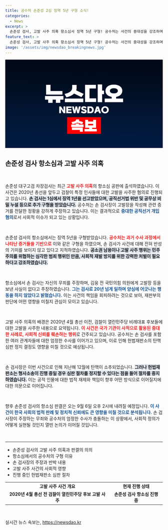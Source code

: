 ```yaml
---
title: 공수처 손준성 2심 징역 5년 구형 소식!
categories:
  - News
excerpt: >
  손준성 검사, 고발 사주 의혹 항소심서 징역 5년 구형! 공수처는 사건의 중대성을 강조하며 유죄 입증에 나섰다. 최후 진술에서 무죄를 주장하는 손 검사장의 운명은 오는 9월 6일 공개된다.
feature_text: >
  손준성 검사, 고발 사주 의혹 항소심서 징역 5년 구형! 공수처는 사건의 중대성을 강조하며 유죄 입증에 나섰다. 최후 진술에서 무죄를 주장하는 손 검사장의 운명은 오는 9월 6일 공개된다.
image: '/assets/img/newsdao_breakingnews.jpg'
---
```


<p><img src="/assets/img/newsdao_breakingnews.jpg" alt="bookingtag 속보" /></p>

<h2 data-ke-size="size26">손준성 검사 항소심과 고발 사주 의혹</h2>

<p data-ke-size="size16">&nbsp;</p>

<p>손준성 대구고검 차장검사는 최근 <b><span style="color: #ee2323;">고발 사주 의혹</span></b>의 항소심 공판에 출석하였습니다. 이 사건은 2020년 총선을 앞두고 검찰이 특정 인사들에 대한 고발을 사주한 혐의로 진행되고 있습니다. <b><span style="background-color: #21538527;">손 검사는 1심에서 징역 1년을 선고받았으며, 공직선거법 위반 및 공무상 비밀 누설 등으로 추가 구형을 받았습니다.</span></b> 공수처는 손 검사장이 고발장을 작성해 관련 증거를 전달한 정황을 강하게 주장하고 있습니다. 이는 결과적으로 <b><span style="color: #1a5490;">중대한 공직선거 개입 혐의</span></b>로서 사회적 이슈가 되고 있는 상황입니다. </p>

<p data-ke-size="size16">&nbsp;</p>

<p>손준성 검사의 항소심에서는 징역 5년을 구형받았습니다. <b><span style="color: #ee2323;">공수처는 과거 수사 과정에서 나타난 증거들을 기반으로</span></b> 이와 같은 구형을 하였으며, 손 검사가 사건에 대해 전혀 반성의 기미를 보이지 않고 있다고 지적하였습니다. <b><span style="background-color: #21538527;">공소권 남용이나 고발 사주 행위는 민주주의를 위협하는 심각한 범죄 행위인 만큼, 사회적 재발 방지를 위한 강력한 처벌이 필요하다고 강조하였습니다.</span></b> </p>

<p data-ke-size="size16">&nbsp;</p>

<p>항소심에서 손 검사는 자신의 무죄를 주장하며, 김웅 전 국민의힘 의원에게 고발장 등을 보낸 사실이 없다고 주장하였습니다. <b><span style="color: #1a5490;">그는 검사로 20년 넘게 일하며 양심에 어긋나는 행동을 하지 않았다고 밝혔습니다.</span></b> 이는 사건의 책임을 회피하려는 것으로 보아, 재판부의 판단에 어떤 영향을 미칠지 관심이 모이고 있습니다. </p>

<p data-ke-size="size16">&nbsp;</p>

<p>고발 사주 의혹의 배경은 2020년 4월 총선 이전, 검찰이 열린민주당 비례대표 후보들에 대한 고발을 사주한 내용으로 요약됩니다. <b><span style="color: #ee2323;">이 사건은 국가 기관이 사적으로 활용된 중대한 사례로, 사회적 신뢰를 훼손하는 행위</span></b>로 간주되고 있습니다. 공수처는 손 검사를 포함한 여러 관계자들에 대한 엄정한 수사를 이어가고 있으며, 이로 인해 헌법재판소의 탄핵 심판 정지 결정도 영향을 미칠 것으로 예상됩니다. </p>

<p data-ke-size="size16">&nbsp;</p>

<p>손 검사장은 이번 사건으로 인해 지난해 12월에 탄핵이 소추되었습니다. <b><span style="background-color: #21538527;">그러나 헌법재판소는 형사소송이 진행 중일 경우 심판 절차를 정지할 수 있다는 점을 들어 절차를 중지하였습니다.</span></b> 이는 공적 인물에 대한 법적 재제와 책임이 향후 어떤 방식으로 이어질지에 대한 의문으로 이어집니다. </p>

<p data-ke-size="size16">&nbsp;</p>

<p>향후 손준성 검사의 항소심 판결은 오는 9월 6일 오후 2시에 내려질 예정입니다. <b><span style="color: #1a5490;">이 사건이 한국 사회의 법적 판례 및 정치적 신뢰에도 큰 영향을 미칠 것으로 분석됩니다.</span></b> 손 검사장이 주장하는 무죄와 공수처의 엄정한 수사가 충돌하는 이 상황에서, 사회적 정의가 어떻게 실현될 것인지 열띤 논의가 이어질 것입니다. </p>

<p data-ke-size="size16">&nbsp;</p>

<hr>

<ul>
<li>손준성 검사의 고발 사주 의혹과 판결의 의의</li>
<li>항소심에서의 공수처의 구형 이유</li>
<li>손 검사장의 주장과 반박 내용</li>
<li>고발 사주 사건의 사회적 영향</li>
<li>진행 중인 헌법재판소 심판 절차</li>
</ul>

<table>
<tr>
<td style="text-align: center; height: 17px;"><b>고발 사주 사건 개요</b></td>
<td style="text-align: center; height: 17px;"><b>현재 진행 상태</b></td>
</tr>
<tr>
<td style="text-align: center; height: 17px;"><b>2020년 4월 총선 전 검찰이 열린민주당 후보 고발 사주</b></td>
<td style="text-align: center; height: 17px;"><b>손준성 검사 항소심 진행 중</b></td>
</tr>
</table> 

<p data-ke-size="size16">&nbsp;</p>
실시간 뉴스 속보는, <a href="https://newsdao.kr" rel="dofollow">https://newsdao.kr</a>


